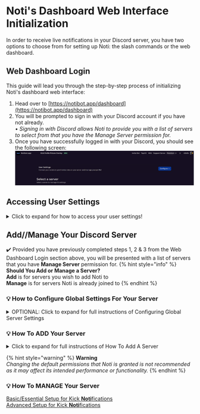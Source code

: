 # Noti's Dashboard Web Interface Initialization

In order to receive live notifications in your Discord server, you have two options to choose from for setting up Noti: the slash commands or the web dashboard.

## Web Dashboard Login
This guide will lead you through the step-by-step process of initializing Noti's dashboard web interface:

1. Head over to [https://notibot.app/dashboard](https://notibot.app/dashboard)
2. You will be prompted to sign in with your Discord account if you have not already. \
    • *Signing in with Discord allows Noti to provide you with a list of servers to select from that you have the Manage Server permission for.*
3. Once you have successfully logged in with your Discord, you should see the following screen: \
![](../../.gitbook/assets/dashboard_user_logged_in.png) 

## Accessing User Settings
<details>
<summary>
Click to expand for how to access your user settings!
</summary>
✔️ Connect your socials to synchronize roles on your server and manage your profile with the Configure button, which gives the following configurable options:
	1. Birthday: Set up your birthday date. Please ensure you are entering the correct date as this cannot be changed later. Format: DD/MM (e.g. 20/12)
	2. Global Language: Set your global language for Noti.
 	3. 
 
	
 <!--
	- **Birthday**: Set up your birthday date. Please ensure you are entering the correct date as this cannot be changed later. Format: DD/MM (e.g. 20/12) \
	- **Global Language**: Set your global language for Noti. \
	- **Kick**: Connect/disconnect your Kick.com account \
	- **Twitch**: Connect/disconnect your Twitch.tv account \
	- **Twitter**: Connect/disconnect your Twitter account \
 -->>
</details>

## Add//Manage Your Discord Server

✔️ Provided you have previously completed steps 1, 2 & 3 from the Web Dashboard Login section above, you will be presented with a list of servers that you have **Manage Server** permission for. 
{% hint style="info" %} **Should You Add or Manage a Server?** \
**Add** is for servers you wish to add Noti to \
**Manage** is for servers Noti is already joined to
{% endhint %}

### 💡 How to Configure Global Settings For Your Server
<details>
<summary>
OPTIONAL: Click to expand for full instructions of Configuring Global Server Settings
</summary>

1. Select a server you wish to configure via the `Manage` button 
2. Next press the `Configure` button next to the social media account to configure that category 
   
   **[Streamers]** \
	• Add, Configure or Delete any streamer notifications for your server here. \
   **[Global Editor]** \
	• Customize both the global live & offline notifications for your server here. *(premium only)* \
   **[Misc]** \
	• Sync Username - Should usernames be synced? *(Default: disabled; premium only)* \
   **[Panel]** \
	• Link and Sync Account: Select a channel and send the panel for linking & syncing your Kick.com account there. \
	• Leaderboard: Select a streamer & channel to send the streamer's leaderboard panel to. *(premium only)* \
![](../../.gitbook/assets/dashboard_social_configure.png) 
</details>

### 💡 How To ADD Your Server
<details>
<summary>
Click to expand for full instructions of How To Add A Server
</summary>
	
1. Click the **Add** button directly below the server logo you wish to add Noti to. 
2. Follow the on screen prompts to add Noti to the server(s) of your choice. 

If you have successfully completed the steps listed above, your dashboard should look similar to the following: \
![](../../.gitbook/assets/dashboard_server_list.png)

Upon returning to the [Noti Dashboard](https://notibot.app/dashboard) you will now see a **Manage** button in place of the previous Add button. To do so, follow the information in the next section below for how to manage your server!
</details>

{% hint style="warning" %} **Warning** \
*Changing the default permissions that Noti is granted is not recommended as it may affect its intended performance or functionality.*
{% endhint %}

### 💡 How To MANAGE Your Server
[Basic/Essential Setup for Kick **Noti**fications](setup/dashboard/dashboard-setup-for-kick.md) \
[Advanced Setup for Kick **Noti**fications](setup/dashboard/dashboard-advanced-setup-for-kick.md)
